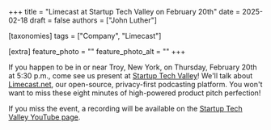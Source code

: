 +++
title = "Limecast at Startup Tech Valley on February 20th"
date = 2025-02-18
draft = false
authors = ["John Luther"]

[taxonomies]
tags = ["Company", "Limecast"]

[extra]
feature_photo = ""
feature_photo_alt = ""
+++

If you happen to be in or near Troy, New York, on Thursday, February 20th at 5:30 p.m., come see us present at [Startup Tech Valley](https://www.startuptechvalley.org/ "Startup Tech Valley website")! We'll talk about [Limecast.net](https://limecast.net "Limecast"), our open-source, privacy-first podcasting platform. You won't want to miss these eight minutes of high-powered product pitch perfection!

<!-- more -->

If you miss the event, a recording will be available on the [Startup Tech Valley YouTube page](https://youtube.com/playlist?list=PLUF7EbVnMOlMaGVhTsxt9n9k4KKS6aBD1&si=eOCeXZUK8Hs30nim "Startup Tech Valley YouTube page").